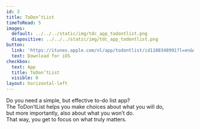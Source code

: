 ```yaml
---
id: 3
title: ToDon’tList
timeToRead: 5
images:
  default: ../../../static/img/tdc_app_todontlist.png
  diapositive: ../../../static/img/tdc_app_todontlist.png
button:
  link: 'https://itunes.apple.com/nl/app/todontlist/id1108348991?l=en&mt=8'
  text: Download for iOS
checkbox:
  text: App
  title: ToDon’tList
  visible: 0
layout: horizontal-left
---
```

Do you need a simple, but effective to-do list app? \
The ToDon’tList helps you make choices about what you will do, \
but more importantly, also about what you won’t do. \
That way, you get to focus on what truly matters.
